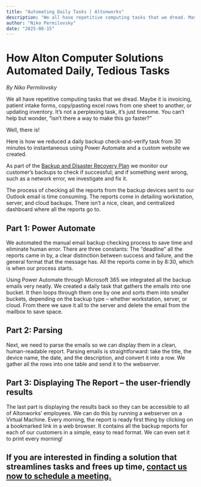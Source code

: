 ```yaml
---
title: "Automating Daily Tasks | Altonworks"
description: "We all have repetitive computing tasks that we dread. Maybe it is invoicing, patient intake forms, copy/pasting excel rows from one sheet to another, or updating inventory. It’s not a perplexing task, it’s just tiresome. You can’t help but wonder, “isn’t there a way to make this go faster?”"
author: "Niko Permilovsky"
date: "2025-08-15"
---
```


# How Alton Computer Solutions Automated Daily, Tedious Tasks
*By Niko Permilovsky*

We all have repetitive computing tasks that we dread. Maybe it is invoicing, patient intake forms, copy/pasting excel rows from one sheet to another, or updating inventory. It’s not a perplexing task, it’s just tiresome. You can’t help but wonder, “isn’t there a way to make this go faster?”

Well, there is!

Here is how we reduced a daily backup check-and-verify task from 30 minutes to instantaneous using Power Automate and a custom website we created.

As part of the [Backup and Disaster Recovery Plan](/solutions/backup) we monitor our customer’s backups to check if successful; and if something went wrong, such as a network error, we investigate and fix it.

The process of checking all the reports from the backup devices sent to our Outlook email is time consuming. The reports come in detailing workstation, server, and cloud backups. There isn’t a nice, clean, and centralized dashboard where all the reports go to.

## Part 1: Power Automate
We automated the manual email backup checking process to save time and eliminate human error. There are three constants: The “deadline” all the reports came in by, a clear distinction between success and failure, and the general format that the message has. All the reports come in by 8:30, which is when our process starts.

Using Power Automate through Microsoft 365 we integrated all the backup emails very neatly. We created a daily task that gathers the emails into one bucket. It then loops through them one by one and sorts them into smaller buckets, depending on the backup type – whether workstation, server, or cloud. From there we save it all to the server and delete the email from the mailbox to save space.

## Part 2: Parsing
Next, we need to parse the emails so we can display them in a clean, human-readable report. Parsing emails is straightforward: take the title, the device name, the date, and the description, and convert it into a row. We gather all the rows into one table and send it to the webserver.

## Part 3: Displaying The Report – the user-friendly results
The last part is displaying the results back so they can be accessible to all of Altonworks’ employees. We can do this by running a webserver on a Virtual Machine. Every morning, the report is ready first thing by clicking on a bookmarked link in a web browser. It contains all the backup reports for each of our customers in a simple, easy to read format. We can even set it to print every morning!

## If you are interested in finding a solution that streamlines tasks and frees up time, [contact us now to schedule a meeting.](https://outlook.office365.com/book/AltonworksConsultation@altonworks.com/)
